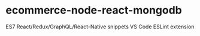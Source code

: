 # ecommerce-node-react-mongodb

ES7 React/Redux/GraphQL/React-Native snippets
VS Code ESLint extension